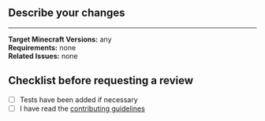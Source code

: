 <!-- Before opening a pull request to add a new feature, make sure this feature is approved by the team. -->
## Describe your changes

---
**Target Minecraft Versions:** any <!-- 'any' means all supported versions -->  
**Requirements:** none <!-- Any required server software, such as Paper?-->  
**Related Issues:** none <!-- Link[s] to related issues -->

## Checklist before requesting a review
- [ ] Tests have been added if necessary
- [ ] I have read the [contributing guidelines](https://github.com/ShaneBeee/SkBee/blob/master/.github/contributing.md)
